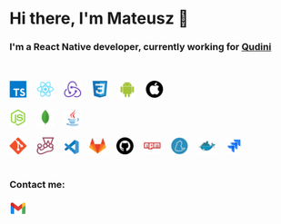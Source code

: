 # Hi there, I'm Mateusz 👋
### I'm a React Native developer, currently working for [Qudini](https://www.qudini.com/)

<br />
<br />
<div style="flex-direction: row;">
  <img alt="TypeScript" width="30px" src="./img/typescript.svg" />&emsp;
  <img alt="React Native" width="30px" src="./img/react.svg" />&emsp;
  <img alt="Redux" width="30px" src="./img/redux.svg" />&emsp;
  <img alt="CSS" width="30px" src="./img/css.svg" />&emsp;
  <img alt="Android" width="30px" src="./img/android.svg" />&emsp;
  <img alt="iOS" width="30px" src="./img/apple.svg" />
</div>
<br />
<div style="flex-direction: row;">
  <img alt="Node" width="30px" src="./img/nodejs.svg" />&emsp;
  <img alt="MongoDB" width="30px" src="./img/mongodb.svg" />&emsp;
  <img alt="Java" width="30px" src="./img/java.svg" />
</div>
<br />
<div style="flex-direction: row;">
  <img alt="Git" width="30px" src="./img/git.svg" />&emsp;
  <img alt="Jest" width="30px" src="./img/jest.svg" />&emsp;
  <img alt="Visual Studio Code" width="26px" src="./img/vsc.svg" />&emsp;
  <img alt="Gitlab" width="30px" src="./img/gitlab.svg" />&emsp;
  <img alt="Github" width="30px" src="./img/github.svg" />&emsp;
  <img alt="npm" width="30px" src="./img/npm.svg" />&emsp;
  <img alt="Yarn" width="30px" src="./img/yarn.svg" />&emsp;
  <img alt="Docker" width="30px" src="./img/docker.svg" />&emsp;
  <img alt="Jira" width="30px" src="./img/jira.svg" />
</div>
<br/>

### Contact me:
[<img alt="Gmail" width="30px" src="./img/gmail.svg" />](mailto:kaczmarek.mateusz.dev@gmail.com)